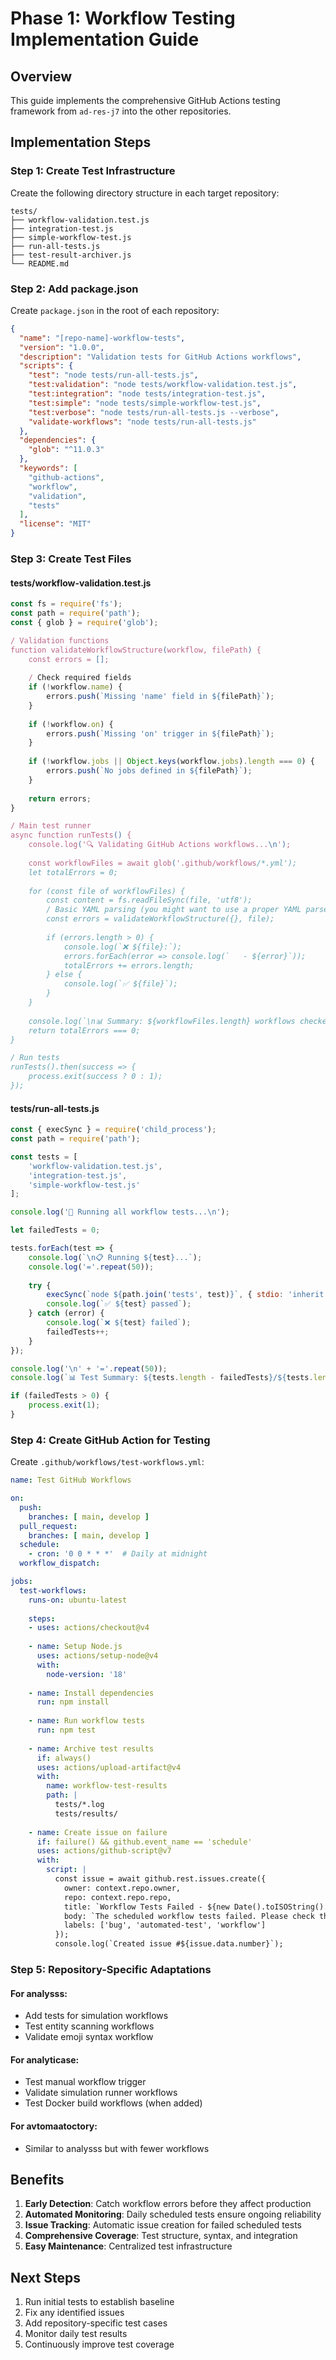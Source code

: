 # Phase 1: Workflow Testing Implementation Guide

## Overview
This guide implements the comprehensive GitHub Actions testing framework from `ad-res-j7` into the other repositories.

## Implementation Steps

### Step 1: Create Test Infrastructure

Create the following directory structure in each target repository:
```
tests/
├── workflow-validation.test.js
├── integration-test.js
├── simple-workflow-test.js
├── run-all-tests.js
├── test-result-archiver.js
└── README.md
```

### Step 2: Add package.json

Create `package.json` in the root of each repository:

```json
{
  "name": "[repo-name]-workflow-tests",
  "version": "1.0.0",
  "description": "Validation tests for GitHub Actions workflows",
  "scripts": {
    "test": "node tests/run-all-tests.js",
    "test:validation": "node tests/workflow-validation.test.js",
    "test:integration": "node tests/integration-test.js",
    "test:simple": "node tests/simple-workflow-test.js",
    "test:verbose": "node tests/run-all-tests.js --verbose",
    "validate-workflows": "node tests/run-all-tests.js"
  },
  "dependencies": {
    "glob": "^11.0.3"
  },
  "keywords": [
    "github-actions",
    "workflow",
    "validation",
    "tests"
  ],
  "license": "MIT"
}
```

### Step 3: Create Test Files

#### tests/workflow-validation.test.js
```javascript
const fs = require('fs');
const path = require('path');
const { glob } = require('glob');

/ Validation functions
function validateWorkflowStructure(workflow, filePath) {
    const errors = [];
    
    / Check required fields
    if (!workflow.name) {
        errors.push(`Missing 'name' field in ${filePath}`);
    }
    
    if (!workflow.on) {
        errors.push(`Missing 'on' trigger in ${filePath}`);
    }
    
    if (!workflow.jobs || Object.keys(workflow.jobs).length === 0) {
        errors.push(`No jobs defined in ${filePath}`);
    }
    
    return errors;
}

/ Main test runner
async function runTests() {
    console.log('🔍 Validating GitHub Actions workflows...\n');
    
    const workflowFiles = await glob('.github/workflows/*.yml');
    let totalErrors = 0;
    
    for (const file of workflowFiles) {
        const content = fs.readFileSync(file, 'utf8');
        / Basic YAML parsing (you might want to use a proper YAML parser)
        const errors = validateWorkflowStructure({}, file);
        
        if (errors.length > 0) {
            console.log(`❌ ${file}:`);
            errors.forEach(error => console.log(`   - ${error}`));
            totalErrors += errors.length;
        } else {
            console.log(`✅ ${file}`);
        }
    }
    
    console.log(`\n📊 Summary: ${workflowFiles.length} workflows checked, ${totalErrors} errors found`);
    return totalErrors === 0;
}

/ Run tests
runTests().then(success => {
    process.exit(success ? 0 : 1);
});
```

#### tests/run-all-tests.js
```javascript
const { execSync } = require('child_process');
const path = require('path');

const tests = [
    'workflow-validation.test.js',
    'integration-test.js',
    'simple-workflow-test.js'
];

console.log('🚀 Running all workflow tests...\n');

let failedTests = 0;

tests.forEach(test => {
    console.log(`\n📋 Running ${test}...`);
    console.log('='.repeat(50));
    
    try {
        execSync(`node ${path.join('tests', test)}`, { stdio: 'inherit' });
        console.log(`✅ ${test} passed`);
    } catch (error) {
        console.log(`❌ ${test} failed`);
        failedTests++;
    }
});

console.log('\n' + '='.repeat(50));
console.log(`📊 Test Summary: ${tests.length - failedTests}/${tests.length} tests passed`);

if (failedTests > 0) {
    process.exit(1);
}
```

### Step 4: Create GitHub Action for Testing

Create `.github/workflows/test-workflows.yml`:

```yaml
name: Test GitHub Workflows

on:
  push:
    branches: [ main, develop ]
  pull_request:
    branches: [ main, develop ]
  schedule:
    - cron: '0 0 * * *'  # Daily at midnight
  workflow_dispatch:

jobs:
  test-workflows:
    runs-on: ubuntu-latest
    
    steps:
    - uses: actions/checkout@v4
    
    - name: Setup Node.js
      uses: actions/setup-node@v4
      with:
        node-version: '18'
    
    - name: Install dependencies
      run: npm install
    
    - name: Run workflow tests
      run: npm test
    
    - name: Archive test results
      if: always()
      uses: actions/upload-artifact@v4
      with:
        name: workflow-test-results
        path: |
          tests/*.log
          tests/results/
    
    - name: Create issue on failure
      if: failure() && github.event_name == 'schedule'
      uses: actions/github-script@v7
      with:
        script: |
          const issue = await github.rest.issues.create({
            owner: context.repo.owner,
            repo: context.repo.repo,
            title: `Workflow Tests Failed - ${new Date().toISOString().split('T')[0]}`,
            body: `The scheduled workflow tests failed. Please check the [workflow run](${context.serverUrl}/${context.repo.owner}/${context.repo.repo}/actions/runs/${context.runId}) for details.`,
            labels: ['bug', 'automated-test', 'workflow']
          });
          console.log(`Created issue #${issue.data.number}`);
```

### Step 5: Repository-Specific Adaptations

#### For analysss:
- Add tests for simulation workflows
- Test entity scanning workflows
- Validate emoji syntax workflow

#### For analyticase:
- Test manual workflow trigger
- Validate simulation runner workflows
- Test Docker build workflows (when added)

#### For avtomaatoctory:
- Similar to analysss but with fewer workflows

## Benefits

1. **Early Detection**: Catch workflow errors before they affect production
2. **Automated Monitoring**: Daily scheduled tests ensure ongoing reliability
3. **Issue Tracking**: Automatic issue creation for failed scheduled tests
4. **Comprehensive Coverage**: Test structure, syntax, and integration
5. **Easy Maintenance**: Centralized test infrastructure

## Next Steps

1. Run initial tests to establish baseline
2. Fix any identified issues
3. Add repository-specific test cases
4. Monitor daily test results
5. Continuously improve test coverage
